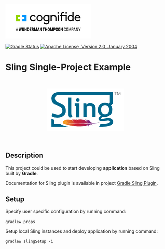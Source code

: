 ![Cognifide logo](docs/cognifide-logo.png)

[![Gradle Status](https://gradleupdate.appspot.com/Cognifide/gradle-sling-single/status.svg)](https://gradleupdate.appspot.com/Cognifide/gradle-sling-single/status)
[![Apache License, Version 2.0, January 2004](https://img.shields.io/github/license/Cognifide/gradle-sling-single.svg?label=License)](http://www.apache.org/licenses/)

# Sling Single-Project Example

<br>
<p align="center">
  <img src="docs/sling-logo.png" alt="Sling Logo"/>
</p>
<br>


## Description

This project could be used to start developing **application** based on Sling built by **Gradle**.

Documentation for Sling plugin is available in project [Gradle Sling Plugin](https://github.com/Cognifide/gradle-sling-plugin).


## Setup

Specify user specific configuration by running command:

`gradlew props`

Setup local Sling instances and deploy application by running command:

`gradlew slingSetup -i`
